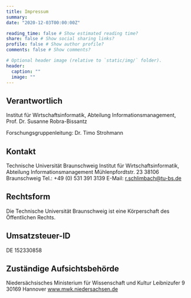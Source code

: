 ```yaml
---
title: Impressum
summary:
date: "2020-12-03T00:00:00Z"

reading_time: false # Show estimated reading time?
share: false # Show social sharing links?
profile: false # Show author profile?
comments: false # Show comments?

# Optional header image (relative to `static/img/` folder).
header:
  caption: ""
  image: ""
---
```


## Verantwortlich

Institut für Wirtschaftsinformatik, Abteilung Informationsmanagement, <br>
Prof. Dr. Susanne Robra-Bissantz <br>

Forschungsgruppenleitung: Dr. Timo Strohmann

## Kontakt

Technische Universität Braunschweig
Institut für Wirtschaftsinformatik, Abteilung Informationsmanagement
Mühlenpfordtstr. 23
38106 Braunschweig
Tel.: +49 (0) 531 391 3139
E-Mail: r.schlimbach@tu-bs.de

## Rechtsform

Die Technische Universität Braunschweig ist eine Körperschaft des Öffentlichen Rechts.

## Umsatzsteuer-ID

DE 152330858

## Zuständige Aufsichtsbehörde

Niedersächsisches Ministerium für Wissenschaft und Kultur
Leibnizufer 9
30169 Hannover
www.mwk.niedersachsen.de
